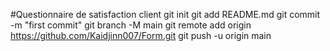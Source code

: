 #Questionnaire de satisfaction client
git init
git add README.md
git commit -m "first commit"
git branch -M main
git remote add origin https://github.com/Kaidjinn007/Form.git
git push -u origin main